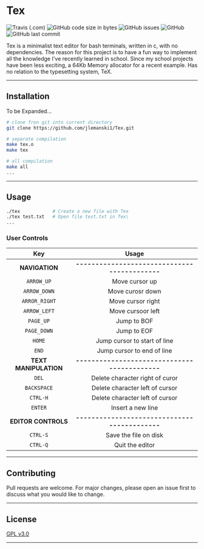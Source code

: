 # Tex

![Travis (.com)](https://img.shields.io/travis/com/jlemanski1/Tex.svg?style=for-the-badge)
![GitHub code size in bytes](https://img.shields.io/github/languages/code-size/jlemanski1/Tex.svg?style=for-the-badge)
![GitHub issues](https://img.shields.io/github/issues/jlemanski1/Tex.svg?style=for-the-badge)
![GitHub](https://img.shields.io/github/license/jlemanski1/Tex.svg?style=for-the-badge)
![GitHub last commit](https://img.shields.io/github/last-commit/jlemanski1/Tex.svg?style=for-the-badge)

Tex is a minimalist text editor for bash terminals, written in c, with no dependencies. The reason for this project
is to have a fun way to implement all the knowledge I've recently learned in school. Since my school projects have 
been less exciting, a 64Kb Memory allocator for a recent example. Has no relation to the typesetting system, TeX.
- - - 

## Installation
To be Expanded...
```bash
# clone fron git into current directory
git clone https://github.com/jlemanski1/Tex.git

# separate compilation
make tex.o
make tex

# all compilation
make all
...
```
- - -

## Usage

  ```bash
  ./tex            # Create a new file with Tex
  ./tex test.txt   # Open file test.txt in Tex\
  ...
  ```
  
  ### User Controls
  Key |  Usage
  :----:|:-------:
  **NAVIGATION** |**-------------------------------------------**
  `ARROW_UP`   | Move cursor up
  `ARROW_DOWN` | Move curosr down
  `ARROR_RIGHT`| Move cursor right
  `ARROW_LEFT` | Move cursoor left
  `PAGE_UP`    | Jump to BOF
  `PAGE_DOWN`  | Jump to EOF
  `HOME`       | Jump cursor to start of line
  `END`        | Jump cursor to end of line
  **TEXT MANIPULATION** |**-------------------------------------------**
  `DEL`        | Delete character right of curor
  `BACKSPACE`  | Delete character left of cursor
  `CTRL-H`     | Delete character left of cursor
  `ENTER`      | Insert a new line
  **EDITOR CONTROLS** |**-------------------------------------------**
  `CTRL-S`     | Save the file on disk
  `CTRL-Q`     | Quit the editor
  - - -

## Contributing
Pull requests are welcome. For major changes, please open an issue first to discuss what you would like to change.
- - -

## License
[GPL v3.0](https://choosealicense.com/licenses/gpl-3.0/)
- - -
